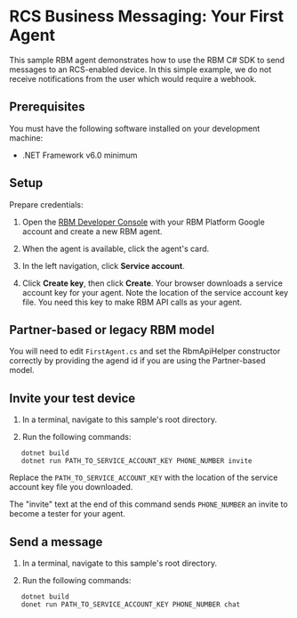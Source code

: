 ﻿# RCS Business Messaging: Your First Agent

This sample RBM agent demonstrates how to use the RBM C# SDK to
send messages to an RCS-enabled device. In this simple example, we do
not receive notifications from the user which would require a webhook.

## Prerequisites

You must have the following software installed on your development machine:

* .NET Framework v6.0 minimum

## Setup

Prepare credentials:

1. Open the [RBM Developer Console](https://business-communications.cloud.google.com/console/partner-console/])
with your RBM Platform Google account and create a new RBM agent.

2. When the agent is available, click the agent's card.

3. In the left navigation, click **Service account**.

4. Click **Create key**, then click **Create**. Your browser downloads a service account key for
your agent. Note the location of the service account key file. You need this key to make RBM API
calls as your agent.

## Partner-based or legacy RBM model

You will need to edit `FirstAgent.cs` and set the RbmApiHelper constructor correctly
by providing the agend id if you are using the Partner-based model.

## Invite your test device

1. In a terminal, navigate to this sample's root directory.

2. Run the following commands:

```
   dotnet build
   dotnet run PATH_TO_SERVICE_ACCOUNT_KEY PHONE_NUMBER invite
```

Replace the `PATH_TO_SERVICE_ACCOUNT_KEY` with the location of the service account key
file you downloaded.

The "invite" text at the end of this command sends `PHONE_NUMBER` an invite to
become a tester for your agent.
  
## Send a message

1. In a terminal, navigate to this sample's root directory.

2. Run the following commands:

```
   dotnet build
   donet run PATH_TO_SERVICE_ACCOUNT_KEY PHONE_NUMBER chat
```
